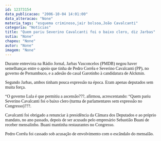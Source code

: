 ```yaml
---
id: 12373154
data_publicacao: "2006-10-04 14:01:00"
data_alteracao: "None"
materia_tags: "esquema criminoso,jair bolsoa,João Cavalcanti"
categoria: "Notícias"
title: "Quem pariu Severino Cavalcanti foi o baixo clero, diz Jarbas"
sutia: "None"
chapeu: "None"
autor: "None"
imagem: "None"
---
```

<p><P><FONT face=Verdana>Durante entrevista na Rádio Jornal, Jarbas Vasconcelos (PMDB) negou haver semelhanças entre o apoio que tinha de Pedro Corrêa e Severino Cavalcanti (PP), no governo de Pernambuco, e a adesão do casal Garotinho à candidatura de Alckmin.</FONT></P></p>
<p><P><FONT face=Verdana>Segundo Jarbas, ambos tinham pouca expressão na época. Eram apenas deputados sem muita força. </FONT></P></p>
<p><P><FONT face=Verdana>“O governo Lula é que permitiu a ascensão???, afirmou, acrescentando: “Quem pariu Severino Cavalcanti foi o baixo clero (turma de parlamentares sem expressão no Congresso)???.</FONT></P></p>
<p><P><FONT face=Verdana>Cavalcanti foi obrigado a renunciar à presidência da Câmara dos Deputados e ao próprio mandato, no ano passado, depois de ser acusado pelo empresário Sebastião Buani de receber mensalinho. Buani mantinha restaurantes no Congresso.</FONT></P></p>
<p><P><FONT face=Verdana>Pedro Corrêa foi cassado sob acusação de envolvimento com o escândalo do mensalão.</FONT></P> </p>

